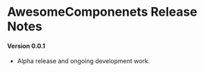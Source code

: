 # AwesomeComponenets Release Notes

#### **Version 0.0.1**

 - Alpha release and ongoing development work.

